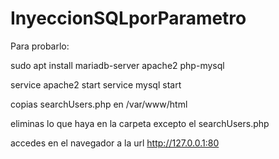 # InyeccionSQLporParametro

Para probarlo:

sudo apt install mariadb-server apache2 php-mysql

service apache2 start
service mysql start

copias searchUsers.php en /var/www/html

eliminas lo que haya en la carpeta excepto el searchUsers.php

accedes en el navegador a la url http://127.0.0.1:80
